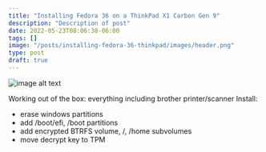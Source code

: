 ```yaml
---
title: "Installing Fedora 36 on a ThinkPad X1 Carbon Gen 9"
description: "Description of post"
date: 2022-05-23T08:06:38-06:00
tags: []
image: "/posts/installing-fedora-36-thinkpad/images/header.png"
type: post
draft: true
---
```


![image alt text](/posts/installing-fedora-36-thinkpad/images/header.png "Image title text")

Working out of the box: everything including brother printer/scanner
Install:
- erase windows partitions
- add /boot/efi, /boot partitions
- add encrypted BTRFS volume, /, /home subvolumes
- move decrypt key to TPM